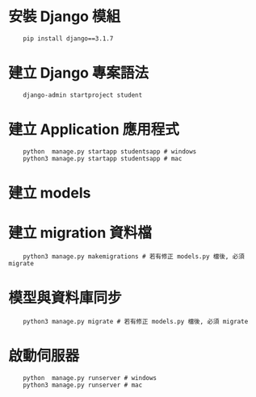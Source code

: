 # 安裝 Django 模組
```shell
    pip install django==3.1.7
```

# 建立 Django 專案語法
```shell
    django-admin startproject student
```

# 建立 Application 應用程式
```shell
    python  manage.py startapp studentsapp # windows
    python3 manage.py startapp studentsapp # mac
```

# 建立 models

# 建立 migration 資料檔
```shell
    python3 manage.py makemigrations # 若有修正 models.py 檔後, 必須 migrate
```

# 模型與資料庫同步
```shell
    python3 manage.py migrate # 若有修正 models.py 檔後, 必須 migrate 
```

# 啟動伺服器
```shell
    python  manage.py runserver # windows
    python3 manage.py runserver # mac
```